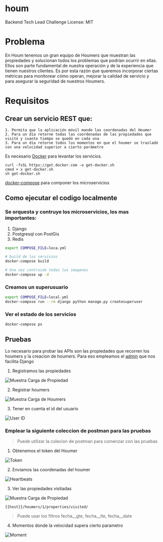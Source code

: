 # houm

Backend Tech Lead Challenge
License: MIT

# Problema

En Houm tenemos un gran equipo de Houmers que muestran las propiedades y solucionan todos los problemas que podrían ocurrir en ellas. Ellos son parte fundamental de nuestra operación y de la experiencia que tienen nuestros clientes. Es por esta razón que queremos incorporar ciertas métricas para monitorear cómo operan, mejorar la calidad de servicio y para asegurar la seguridad de nuestros Houmers.


# Requisitos

## Crear un servicio REST que:

    1. Permita que la aplicación móvil mande las coordenadas del Houmer
    2. Para un día retorne todas las coordenadas de las propiedades que visitó y cuanto tiempo se quedó en cada una
    3. Para un día retorne todos los momentos en que el houmer se trasladó con una velocidad superior a cierto parámetro

Es necesario [Docker](https://get.docker.com/) para levantar los servicios.

```
curl -fsSL https://get.docker.com -o get-docker.sh
cmod + x get-docker.sh
sh get-docker.sh
```

[docker-compose](https://docs.docker.com/compose/install/) para componer los microservicios

## Como ejecutar el codigo localmente
### Se orquesta y contruye los microservicios, los mas importantes:
1. Django
2. Postgresql con PostGis
3. Redis

```bash
export COMPOSE_FILE=loca.yml

# build de los servivios
docker-compose build

# Una vez contruida todas las imagenes
docker-compose up -d
```

### Creamos un superusuario
```bash
export COMPOSE_FILE=local.yml
docker-compose run --rm django python manage.py createsuperuser
```

### Ver el estado de los servicios
```
docker-compose ps
```
## Pruebas

Lo necesario para probar las APIs son las propiedades que recorren los houmers y la creacion de houmers.
Para eso empleamos el [admin](http://localhost:8000/admin/) que nos facilita Django

1. Registramos las propiedades

![Muestra Carga de Propiedad](https://github.com/marcelodavid/houm/blob/master/propiedad.png?raw=true)

2. Registrar houmers

![Muestra Carga de Houmers](https://github.com/marcelodavid/houm/blob/master/user.png?raw=true)

3. Tener en cuenta el id del usuario

![User ID](https://github.com/marcelodavid/houm/blob/master/user_id.png?raw=true)


### Emplear la siguiente coleccion de postman para las pruebas

> Puede utilizar la colecion de postman para comenzar con las pruebas

1. Obtenemos el token del Houmer

![Token](https://github.com/marcelodavid/houm/blob/master/token.png?raw=true)

2. Enviamos las coordenadas del houmer

![Heartbeats](https://github.com/marcelodavid/houm/blob/master/heartbeat.png?raw=true)

3. Ver las propiedades visitadas

![Muestra Carga de Propiedad](https://github.com/marcelodavid/houm/blob/master/visitados.png?raw=true)

`{{host}}/houmers/1/properties/visited/`

> Puede usar los filtros fecha__gte, fecha__lte, fecha__date

4. Momentos donde la velocidad supera cierto parametro

![Moment](https://github.com/marcelodavid/houm/blob/master/speed.png?raw=true)
